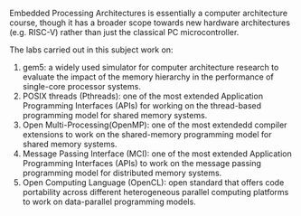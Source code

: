 Embedded Processing Architectures is essentially a computer architecture course, though it has a broader scope towards new hardware architectures (e.g. RISC-V) rather than just the classical PC microcontroller.

The labs carried out in this subject work on:

1. gem5: a widely used simulator for computer architecture research to evaluate the impact of the memory hierarchy in the performance of single-core processor systems.
2. POSIX threads (Pthreads): one of the most extended Application Programming Interfaces (APIs) for working on the thread-based programming model for shared memory systems.
3. Open Multi-Processing(OpenMP): one of the most extendedd compiler extensions to work on the shared-memory programming model for shared memory systems.
4. Message Passing Interface (MCI):   one of the most extended Application Programming Interfaces (APIs) to work on the message passing programming model for distributed memory systems.
5. Open Computing Language (OpenCL): open standard that offers code portability across different heterogeneous parallel
computing platforms   to work on data-parallel programming models.
